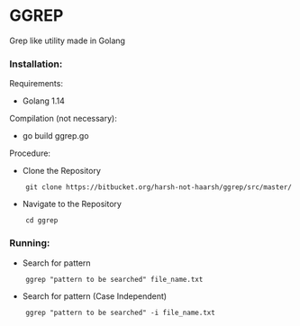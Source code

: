 # GGREP
Grep like utility made in Golang



### Installation:
Requirements:
- Golang 1.14

Compilation (not necessary):
- go build ggrep.go


Procedure:
- Clone the Repository
```
    git clone https://bitbucket.org/harsh-not-haarsh/ggrep/src/master/
```
- Navigate to the Repository
```
    cd ggrep
```

### Running:

- Search for pattern 
```
    ggrep "pattern to be searched" file_name.txt
```

- Search for pattern (Case Independent)
```
    ggrep "pattern to be searched" -i file_name.txt
```